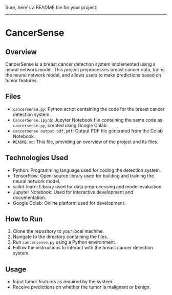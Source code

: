 Sure, here's a README file for your project:

---

# CancerSense

## Overview
CancerSense is a breast cancer detection system implemented using a neural network model. This project preprocesses breast cancer data, trains the neural network model, and allows users to make predictions based on tumor features.

## Files
- `cancersense.py`: Python script containing the code for the breast cancer detection system.
- `CancerSense.ipynb`: Jupyter Notebook file containing the same code as `cancersense.py`, created using Google Colab.
- `cancersense output pdf.pdf`: Output PDF file generated from the Colab Notebook.
- `README.md`: This file, providing an overview of the project and its files.

## Technologies Used
- Python: Programming language used for coding the detection system.
- TensorFlow: Open-source library used for building and training the neural network model.
- scikit-learn: Library used for data preprocessing and model evaluation.
- Jupyter Notebook: Used for interactive development and documentation.
- Google Colab: Online platform used for development. 

## How to Run
1. Clone the repository to your local machine.
2. Navigate to the directory containing the files.
3. Run `cancersense.py` using a Python environment.
4. Follow the instructions to interact with the breast cancer detection system.

## Usage
- Input tumor features as required by the system.
- Receive predictions on whether the tumor is malignant or benign.



